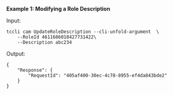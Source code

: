 **Example 1: Modifying a Role Description**



Input: 

```
tccli cam UpdateRoleDescription --cli-unfold-argument  \
    --RoleId 4611686018427731422\
    --Description abc234
```

Output: 
```
{
    "Response": {
        "RequestId": "405af400-30ec-4c78-8955-ef4da843bde2"
    }
}
```

